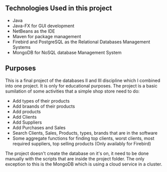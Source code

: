 ## Technologies Used in this project

* Java
* Java-FX for GUI development 
* NetBeans as the IDE
* Maven for package management
* Firebird and PostgreSQL as the Relational Databases Management Systems 
* MongoDB for NoSQL database Management System

## Purposes

This is a final project of the databases II and III discipline which I combined into one project. It is only for educational purposes.
The project is a basic sumilation of some activities that a simple shop store need to do:

* Add types of their products
* Add braands of their products
* Add products
* Add Clients
* Add Suppliers
* Add Purchases and Sales
* Search Clients, Sales, Products, types, brands that are in the software
* Some aggregate functions for finding top clients, worst clients, most required suppliers, top selling products (Only availably for Firebird)


The project doesn't create the database on it's on, it need to be done manually with the scripts that are inside the project folder. The
only exception to this is the MongoDB which is using a cloud service in a cluster.
